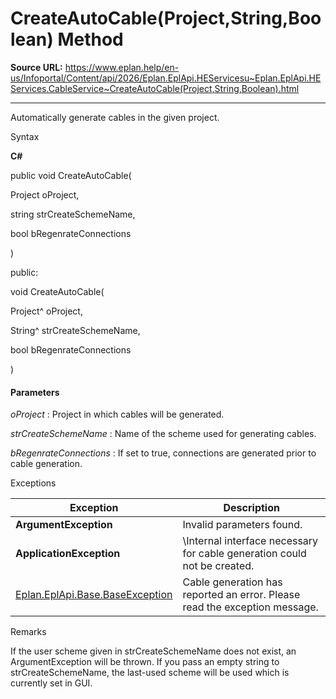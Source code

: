 # CreateAutoCable(Project,String,Boolean) Method

**Source URL:** https://www.eplan.help/en-us/Infoportal/Content/api/2026/Eplan.EplApi.HEServicesu~Eplan.EplApi.HEServices.CableService~CreateAutoCable(Project,String,Boolean).html

---

Automatically generate cables in the given project.

Syntax

**C#**



public void CreateAutoCable( 

   Project oProject,

   string strCreateSchemeName,

   bool bRegenrateConnections

)

public:

void CreateAutoCable( 

   Project^ oProject,

   String^ strCreateSchemeName,

   bool bRegenrateConnections

)


#### Parameters

*oProject*
:   Project in which cables will be generated.

*strCreateSchemeName*
:   Name of the scheme used for generating cables.

*bRegenrateConnections*
:   If set to true, connections are generated prior to cable generation.

Exceptions

| Exception | Description |
| --- | --- |
| **ArgumentException** | Invalid parameters found. |
| **ApplicationException** | \Internal interface necessary for cable generation could not be created. |
| [Eplan.EplApi.Base.BaseException](Eplan.EplApi.Baseu~Eplan.EplApi.Base.BaseException.html) | Cable generation has reported an error. Please read the exception message. |

Remarks

If the user scheme given in strCreateSchemeName does not exist, an ArgumentException will be thrown. If you pass an empty string to strCreateSchemeName, the last-used scheme will be used which is currently set in GUI.
